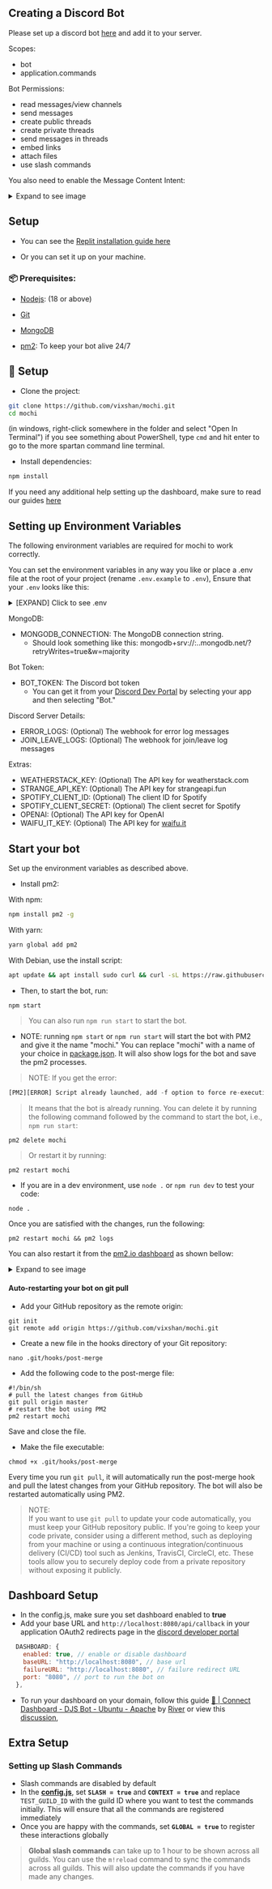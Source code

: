 ## Creating a Discord Bot
Please set up a discord bot [here](https://discord.com/developers/applications/) and add it to your server.

Scopes:
- bot
- application.commands

Bot Permissions:
- read messages/view channels
- send messages
- create public threads
- create private threads
- send messages in threads
- embed links
- attach files
- use slash commands

You also need to enable the Message Content Intent:

<details>
<summary>Expand to see image</summary>

![image](https://user-images.githubusercontent.com/108406948/210853245-31728f5a-3017-4a26-9caa-0541b6fe1aae.png)

</details>

## Setup

- You can see the [Replit installation guide here](./replit.md)

- Or you can set it up on your machine.

### 📦 Prerequisites:

- [Nodejs](https://nodejs.org/en/): (18 or above)

- [Git](https://git-scm.com/downloads)

- [MongoDB](https://www.mongodb.com)

- [pm2](https://pm2.io/docs/runtime/guide/installation/): To keep your bot alive 24/7

## 🚀 Setup
- Clone the project:

```bash
git clone https://github.com/vixshan/mochi.git
cd mochi
```
(in windows, right-click somewhere in the folder and select "Open In Terminal")
if you see something about PowerShell, type `cmd` and hit enter to go to the more spartan command line terminal.

- Install dependencies:

```bash
npm install
```

If you need any additional help setting up the dashboard, make sure to read our guides [here](./README.md##-dashboard-setup)

## Setting up Environment Variables

The following environment variables are required for mochi to work correctly.

You can set the environment variables in any way you like or place a .env file at the root of your project (rename `.env.example` to `.env`),
Ensure that your `.env` looks like this:
<details>
  <summary> [EXPAND] Click to see .env</summary>
  
```bash
@@ -1,23 +0,0 @@
# Bot Token [Required]
BOT_TOKEN=

# Mongo Database Connection String [Required]
MONGO_CONNECTION=

# Webhooks [Optional]
ERROR_LOGS=
JOIN_LEAVE_LOGS=

# Dashboard [Required for dashboard]
BOT_SECRET=
SESSION_PASSWORD=

# Required for Weather Command (https://weatherstack.com)
WEATHERSTACK_KEY=

# Required for image commands (https://strangeapi.fun/docs)
STRANGE_API_KEY=

# SPOTFIY [Required for Spotify Support]
SPOTIFY_CLIENT_ID=
SPOTIFY_CLIENT_SECRET=

# Required for OpenAI (https://beta.openai.com/)
OPENAI=

# Required for few anime commands (https://docs.waifu.it)
WAIFU_IT_KEY=

```
</details>


MongoDB:
- MONGODB_CONNECTION: The MongoDB connection string.
  - Should look something like this: mongodb+srv://<username>:<password><cluster>.<something>.mongodb.net/?retryWrites=true&w=majority

Bot Token:
- BOT_TOKEN: The Discord bot token
  - You can get it from your [Discord Dev Portal](https://discord.com/developers/applications) by selecting your app and then selecting "Bot."

Discord Server Details:
- ERROR_LOGS: (Optional) The webhook for error log messages
- JOIN_LEAVE_LOGS: (Optional) The webhook for join/leave log messages

Extras:
- WEATHERSTACK_KEY: (Optional) The API key for weatherstack.com
- STRANGE_API_KEY: (Optional) The API key for strangeapi.fun
- SPOTIFY_CLIENT_ID: (Optional) The client ID for Spotify
- SPOTIFY_CLIENT_SECRET: (Optional) The client secret for Spotify
- OPENAI: (Optional) The API key for OpenAI
- WAIFU_IT_KEY: (Optional) The API key for [waifu.it](https://docs.waifu.it)

## Start your bot
Set up the environment variables as described above.
- Install pm2:

With npm:

```bash
npm install pm2 -g
```

With yarn:

```bash
yarn global add pm2
```

With Debian, use the install script:

```bash
apt update && apt install sudo curl && curl -sL https://raw.githubusercontent.com/Unitech/pm2/master/packager/setup.deb.sh | sudo -E bash -
```
- Then, to start the bot, run:

```bash
npm start
```

>You can also run `npm run start` to start the bot.

- NOTE: running `npm start` or `npm run start` will start the bot with PM2 and give it the name "mochi." You can replace "mochi" with a name of your choice in [package.json](./package.json). It will also show logs for the bot and save the pm2 processes.
>NOTE: If you get the error:
```js
[PM2][ERROR] Script already launched, add -f option to force re-execution
```
>It means that the bot is already running. You can delete it by running the following command followed by the command to start the bot, i.e., `npm run start`:
```
pm2 delete mochi
```
> Or restart it by running:
```
pm2 restart mochi
```

- If you are in a dev environment, use `node .` or `npm run dev` to test your code:
```
node .
```
Once you are satisfied with the changes, run the following:
```
pm2 restart mochi && pm2 logs
```
You can also restart it from the [pm2.io dashboard](https://pm2.io/) as shown bellow:
<details>
<summary>Expand to see image</summary>

![image](https://cdn.discordapp.com/attachments/1072834906742345808/1076183450417123358/image.png)

</details>

#### Auto-restarting your bot on git pull
- Add your GitHub repository as the remote origin:

```
git init
git remote add origin https://github.com/vixshan/mochi.git
```
- Create a new file in the hooks directory of your Git repository:
```
nano .git/hooks/post-merge
```
- Add the following code to the post-merge file:
```
#!/bin/sh
# pull the latest changes from GitHub
git pull origin master
# restart the bot using PM2
pm2 restart mochi
```
Save and close the file.

- Make the file executable:
```
chmod +x .git/hooks/post-merge
```
Every time you run `git pull`, it will automatically run the post-merge hook and pull the latest changes from your GitHub repository. The bot will also be restarted automatically using PM2.

>NOTE:<br>
If you want to use `git pull` to update your code automatically, you must keep your GitHub repository public. If you're going to keep your code private, consider using a different method, such as deploying from your machine or using a continuous integration/continuous delivery (CI/CD) tool such as Jenkins, TravisCI, CircleCI, etc. These tools allow you to securely deploy code from a private repository without exposing it publicly.

## Dashboard Setup

- In the config.js, make sure you set dashboard enabled to **true**
- Add your base URL and `http://localhost:8080/api/callback` in your application OAuth2 redirects page in the [discord developer portal](https://discord.com/developers/applications)

```js
  DASHBOARD: {
    enabled: true, // enable or disable dashboard
    baseURL: "http://localhost:8080", // base url
    failureURL: "http://localhost:8080", // failure redirect URL
    port: "8080", // port to run the bot on
  },
```
- To run your dashboard on your domain, follow this guide [🔌 | Connect Dashboard - DJS Bot - Ubuntu - Apache](https://blog.riverdev.wtf/connect-dashboard-djs-bot-ubuntu-apache) by [River](https://github.com/River198) or view this [discussion](https://github.com/Androz2091/AtlantaBot/discussions/371),

## Extra Setup

### Setting up Slash Commands

- Slash commands are disabled by default
- In the [**config.js**](./config.js), set **`SLASH = true`** and **`CONTEXT = true`** and replace `TEST_GUILD_ID` with the guild ID where you want to test the commands initially. This will ensure that all the commands are registered immediately
- Once you are happy with the commands, set **`GLOBAL = true`** to register these interactions globally

>**Global slash commands** can take up to 1 hour to be shown across all guilds. You can use the `m!reload` command to sync the commands across all guilds. This will also update the commands if you have made any changes.
